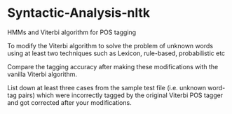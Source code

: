 # Syntactic-Analysis-nltk
HMMs and Viterbi algorithm for POS tagging

To modify the Viterbi algorithm to solve the problem of unknown words using at least two techniques such as
Lexicon, rule-based, probabilistic etc

Compare the tagging accuracy after making these modifications with the vanilla Viterbi algorithm.

List down at least three cases from the sample test file (i.e. unknown word-tag pairs) which were incorrectly tagged by the original Viterbi POS tagger and got corrected after your modifications.
